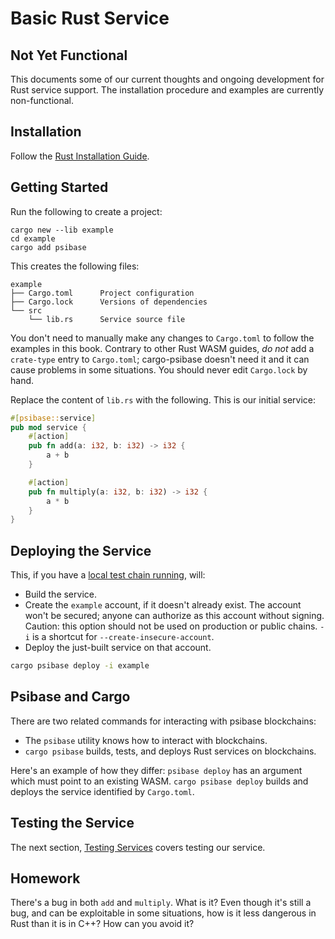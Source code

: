# Basic Rust Service

## Not Yet Functional

This documents some of our current thoughts and ongoing development for Rust service support. The installation procedure and examples are currently non-functional.

## Installation

Follow the [Rust Installation Guide](../../rust.md).

## Getting Started

Run the following to create a project:

```
cargo new --lib example
cd example
cargo add psibase
```

This creates the following files:

```
example
├── Cargo.toml      Project configuration
├── Cargo.lock      Versions of dependencies
└── src
    └── lib.rs      Service source file
```

You don't need to manually make any changes to `Cargo.toml` to follow the examples in this book. Contrary to other Rust WASM guides, _do not_ add a `crate-type` entry to `Cargo.toml`; cargo-psibase doesn't need it and it can cause problems in some situations. You should never edit `Cargo.lock` by hand.

Replace the content of `lib.rs` with the following. This is our initial service:

```rust
#[psibase::service]
pub mod service {
    #[action]
    pub fn add(a: i32, b: i32) -> i32 {
        a + b
    }

    #[action]
    pub fn multiply(a: i32, b: i32) -> i32 {
        a * b
    }
}
```

## Deploying the Service

This, if you have a [local test chain running](../../psibase#booting-a-chain), will:

- Build the service.
- Create the `example` account, if it doesn't already exist. The account won't be secured; anyone can authorize as this account without signing. Caution: this option should not be used on production or public chains. `-i` is a shortcut for `--create-insecure-account`.
- Deploy the just-built service on that account.

```sh
cargo psibase deploy -i example
```

## Psibase and Cargo

There are two related commands for interacting with psibase blockchains:

- The `psibase` utility knows how to interact with blockchains.
- `cargo psibase` builds, tests, and deploys Rust services on blockchains.

Here's an example of how they differ: `psibase deploy` has an argument which must point to an existing WASM. `cargo psibase deploy` builds and deploys the service identified by `Cargo.toml`.

## Testing the Service

The next section, [Testing Services](../testing) covers testing our service.

## Homework

There's a bug in both `add` and `multiply`. What is it? Even though it's still
a bug, and can be exploitable in some situations, how is it less dangerous in Rust
than it is in C++? How can you avoid it?
